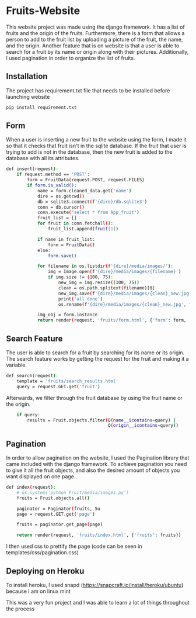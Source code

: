 # Fruits-Website

This website project was made using the django framework. It has a list of fruits and the origin of the fruits. Furthermore, there is a form that allows a person to add to the fruit list by uploading a picture of the fruit, the name, and the origin. Another feature that is on website is that a user is able to search for a fruit by its name or origin along with their pictures. Additionally, I used pagination in order to organize the list of fruits.


## Installation

The project has requirement.txt file that needs to be installed before launching website

```bash
pip install requirement.txt
```

## Form

When a user is inserting a new fruit to the website using the form, I made it so that it checks that fruit isn't in the sqlite database. If the fruit that user is trying to add is not in the database, then the new fruit is added to the database with all its attributes.

```bash
def insert(request):
    if request.method == 'POST':
        form = FruitData(request.POST, request.FILES)
        if form.is_valid():
            name = form.cleaned_data.get('name')
            dire = os.getcwd()
            db = sqlite3.connect(f'{dire}/db.sqlite3')
            conn = db.cursor()
            conn.execute("select * from App_fruit")
            fruit_list = []
            for fruit in conn.fetchall():
                fruit_list.append(fruit[1])

            if name in fruit_list:
                form = FruitData()
            else:
                form.save()

            for filename in os.listdir(f'{dire}/media/images/'):
                img = Image.open(f'{dire}/media/images/{filename}')
                if img.size != (100, 75):
                    new_img = img.resize((100, 75))
                    clean = os.path.splitext(filename)[0]
                    new_img.save(f'{dire}/media/images/{clean}_new.jpg', 'JPEG')
                    print('all done')
                    os.rename(f'{dire}/media/images/{clean}_new.jpg', f'{dire}/media/images/{filename}')

            img_obj = form.instance
            return render(request, 'fruits/form.html', {'form': form, 'img_obj': img_obj}) 
```            

## Search Feature

The user is able to search for a fruit by searching for its name or its origin. The search feature works by getting the request for the fruit and making it a variable.

```bash
def search(request):
    template = 'fruits/search_results.html'
    query = request.GET.get('fruit')
```

Afterwards, we filter through the fruit database by using the fruit name or the origin.

```bash
    if query:
        results = Fruit.objects.filter(Q(name__icontains=query) |
                                       Q(origin__icontains=query))
```

## Pagination

In order to allow pagination on the website, I used the Pagination library that came included with the django framework. To achieve pagination you need to give it all the fruit objects, and also the desired amount of objects you want displayed on one page.

```bash
def index(request):
    # os.system('python Fruit/media/images.py')
    fruits = Fruit.objects.all()

    paginator = Paginator(fruits, 5u
    page = request.GET.get('page')

    fruits = paginator.get_page(page)

    return render(request, 'fruits/index.html', {'fruits': fruits})
```

I then used css to prettify the page (code can be seen in templates/css/pagination.css)

## Deploying on Heroku

To install heroku, I used snapd (https://snapcraft.io/install/heroku/ubuntu) because I am on linux mint

This was a very fun project and I was able to learn a lot of things throughout the process
